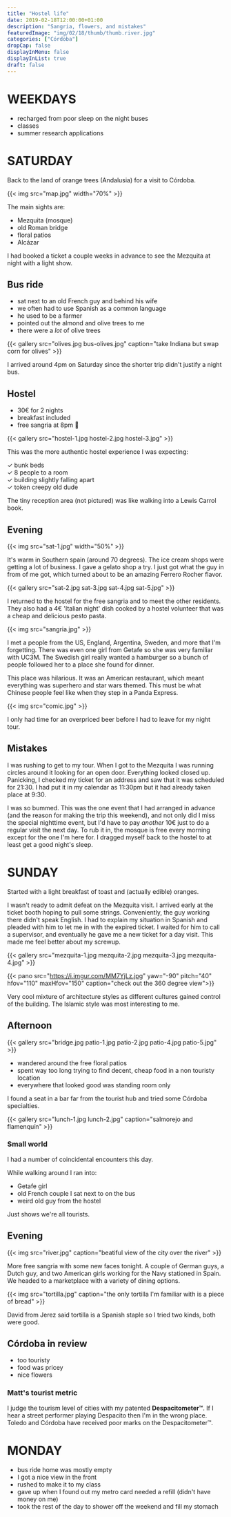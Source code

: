 ```yaml
---
title: "Hostel life"
date: 2019-02-18T12:00:00+01:00
description: "Sangria, flowers, and mistakes"
featuredImage: "img/02/18/thumb/thumb.river.jpg"
categories: ["Córdoba"]
dropCap: false
displayInMenu: false
displayInList: true
draft: false
---
```


# WEEKDAYS

* recharged from poor sleep on the night buses
* classes
* summer research applications

# SATURDAY

Back to the land of orange trees (Andalusia) for a visit to Córdoba.

{{< img src="map.jpg" width="70%" >}}

The main sights are:

* Mezquita (mosque)
* old Roman bridge
* floral patios
* Alcázar

I had booked a ticket a couple weeks in advance to see the Mezquita at night with a light show.

## Bus ride
* sat next to an old French guy and behind his wife 
* we often had to use Spanish as a common language
* he used to be a farmer
* pointed out the almond and olive trees to me
* there were a *lot* of olive trees

{{< gallery src="olives.jpg bus-olives.jpg" caption="take Indiana but swap corn for olives" >}}

I arrived around 4pm on Saturday since the shorter trip didn't justify a night bus.

## Hostel

* 30€ for 2 nights
* breakfast included
* free sangria at 8pm 👀

{{< gallery src="hostel-1.jpg hostel-2.jpg hostel-3.jpg" >}}

This was the more authentic hostel experience I was expecting:

✓ bunk beds
<br>✓ 8 people to a room
<br>✓ building slightly falling apart
<br>✓ token creepy old dude

The tiny reception area (not pictured) was like walking into a Lewis Carrol book.

## Evening

{{< img src="sat-1.jpg" width="50%" >}}

It's warm in Southern spain (around 70 degrees). The ice cream shops were getting a lot of business. I gave a gelato shop a try. I just got what the guy in from of me got, which turned about to be an amazing Ferrero Rocher flavor.

{{< gallery src="sat-2.jpg sat-3.jpg sat-4.jpg sat-5.jpg" >}}

I returned to the hostel for the free sangria and to meet the other residents. They also had a 4€ 'Italian night' dish cooked by a hostel volunteer that was a cheap and delicious pesto pasta. 

{{< img src="sangria.jpg" >}}

I met a people from the US, England, Argentina, Sweden, and more that I'm forgetting. There was even one girl from Getafe so she was very familiar with UC3M. The Swedish girl really wanted a hamburger so a bunch of people followed her to a place she found for dinner.
 
This place was hilarious. It was an American restaurant, which meant everything was superhero and star wars themed. This must be what Chinese people feel like when they step in a Panda Express. 

{{< img src="comic.jpg" >}}

I only had time for an overpriced beer before I had to leave for my night tour.

## Mistakes 

I was rushing to get to my tour. When I got to the Mezquita I was running circles around it looking for an open door. Everything looked closed up. Panicking, I checked my ticket for an address and saw that it was scheduled for 21:30. I had put it in my calendar as 11:30pm but it had already taken place at 9:30.

I was so bummed. This was the one event that I had arranged in advance (and the reason for making the trip this weekend), and not only did I miss the special nighttime event, but I'd have to pay *another* 10€ just to do a regular visit the next day. To rub it in, the mosque is free every morning except for the one I'm here for. I dragged myself back to the hostel to at least get a good night's sleep.

# SUNDAY

Started with a light breakfast of toast and (actually edible) oranges.

I wasn't ready to admit defeat on the Mezquita visit. I arrived early at the ticket booth hoping to pull some strings. Conveniently, the guy working there didn't speak English. I had to explain my situation in Spanish and pleaded with him to let me in with the expired ticket. I waited for him to call a supervisor, and eventually he gave me a new ticket for a day visit. This made me feel better about my screwup.

{{< gallery src="mezquita-1.jpg mezquita-2.jpg mezquita-3.jpg mezquita-4.jpg" >}}

{{< pano src="https://i.imgur.com/MM7YjLz.jpg" yaw="-90" pitch="40" hfov="110" maxHfov="150" caption="check out the 360 degree view">}}

Very cool mixture of architecture styles as different cultures gained control of the building. The Islamic style was most interesting to me.

## Afternoon

{{< gallery src="bridge.jpg patio-1.jpg patio-2.jpg patio-4.jpg patio-5.jpg" >}}

* wandered around the free floral patios
* spent way too long trying to find decent, cheap food in a non touristy location
* everywhere that looked good was standing room only

I found a seat in a bar far from the tourist hub and tried some Córdoba specialties.

{{< gallery src="lunch-1.jpg lunch-2.jpg" caption="salmorejo and flamenquín" >}}

### Small world

I had a number of coincidental encounters this day.

While walking around I ran into:

* Getafe girl
* old French couple I sat next to on the bus
* weird old guy from the hostel

Just shows we're all tourists.

## Evening

{{< img src="river.jpg" caption="beatiful view of the city over the river" >}}

More free sangria with some new faces tonight. A couple of German guys, a Dutch guy, and two American girls working for the Navy stationed in Spain. We headed to a marketplace with a variety of dining options.

{{< img src="tortilla.jpg" caption="the only tortilla I'm familiar with is a piece of bread" >}}

David from Jerez said tortilla is a Spanish staple so I tried two kinds, both were good.

## Córdoba in review

* too touristy
* food was pricey
* nice flowers

### Matt's tourist metric

I judge the tourism level of cities with my patented **Despacitometer™**. If I hear a street performer playing Despacito then I'm in the wrong place. Toledo and Córdoba have received poor marks on the Despacitometer™.

# MONDAY

* bus ride home was mostly empty
* I got a nice view in the front
* rushed to make it to my class
* gave up when I found out my metro card needed a refill (didn't have money on me)
* took the rest of the day to shower off the weekend and fill my stomach



